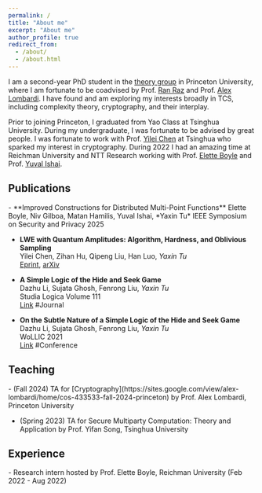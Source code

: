 ```yaml
---
permalink: /
title: "About me"
excerpt: "About me"
author_profile: true
redirect_from: 
  - /about/
  - /about.html
---
```


I am a second-year PhD student in the [theory group](https://theory.cs.princeton.edu/) in Princeton University, where I am fortunate to be coadvised by Prof. [Ran Raz](https://engineering.princeton.edu/faculty/ran-raz) and Prof. [Alex Lombardi](https://sites.google.com/view/alex-lombardi/home). I have found and am exploring my interests broadly in TCS, including complexity theory, cryptography, and their interplay. 

Prior to joining Princeton, I graduated from Yao Class at Tsinghua University. During my undergraduate, I was fortunate to be advised by great people. I was fortunate to work with Prof. [Yilei Chen](http://www.chenyilei.net/) at Tsinghua who sparked my interest in cryptography. During 2022 I had an amazing time at Reichman University and NTT Research working with Prof. [Elette Boyle](https://cs.idc.ac.il/~elette/) and Prof. [Yuval Ishai](https://yuvali.cswp.cs.technion.ac.il/). 



<h2 id="publications"> Publications</h2>
- **Improved Constructions for Distributed Multi-Point Functions**  
  Elette Boyle, Niv Gilboa, Matan Hamilis, Yuval Ishai, *Yaxin Tu*  
  IEEE Symposium on Security and Privacy 2025

- **LWE with Quantum Amplitudes: Algorithm, Hardness, and Oblivious Sampling**  
  Yilei Chen, Zihan Hu, Qipeng Liu, Han Luo, *Yaxin Tu*  
  [Eprint](https://eprint.iacr.org/2023/1498), [arXiv](https://arxiv.org/abs/2310.00644)

- **A Simple Logic of the Hide and Seek Game**   
  Dazhu Li, Sujata Ghosh, Fenrong Liu, *Yaxin Tu*  
  Studia Logica Volume 111  
  [Link](https://link.springer.com/article/10.1007/s11225-023-10039-4) #Journal

- **On the Subtle Nature of a Simple Logic of the Hide and Seek Game**   
  Dazhu Li, Sujata Ghosh, Fenrong Liu, *Yaxin Tu*  
  WoLLIC 2021  
  [Link](https://link.springer.com/chapter/10.1007/978-3-030-88853-4_13) #Conference

<h2 id="teaching"> Teaching</h2>
- (Fall 2024) TA for [Cryptography](https://sites.google.com/view/alex-lombardi/home/cos-433533-fall-2024-princeton) by Prof. Alex Lombardi, Princeton University

- (Spring 2023) TA for Secure Multiparty Computation: Theory and Application by Prof. Yifan Song, Tsinghua University

<h2 id="experience"> Experience</h2>
- Research intern hosted by Prof. Elette Boyle, Reichman University (Feb 2022 - Aug 2022)
